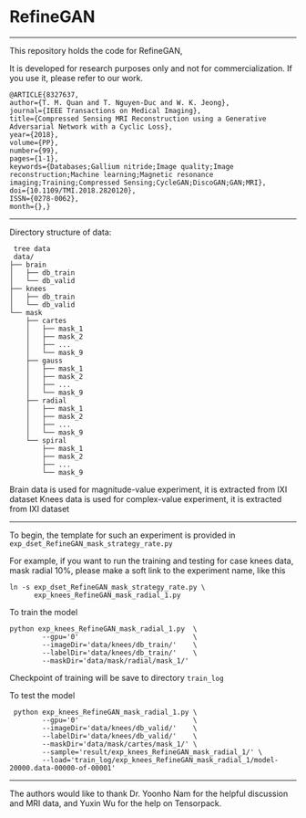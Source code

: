 
# RefineGAN

----------
This repository holds the code for RefineGAN, 

It is developed for research purposes only and not for commercialization. 
If you use it, please refer to our work. 

    @ARTICLE{8327637, 
    author={T. M. Quan and T. Nguyen-Duc and W. K. Jeong}, 
    journal={IEEE Transactions on Medical Imaging}, 
    title={Compressed Sensing MRI Reconstruction using a Generative Adversarial Network with a Cyclic Loss}, 
    year={2018}, 
    volume={PP}, 
    number={99}, 
    pages={1-1}, 
    keywords={Databases;Gallium nitride;Image quality;Image reconstruction;Machine learning;Magnetic resonance imaging;Training;Compressed Sensing;CycleGAN;DiscoGAN;GAN;MRI}, 
    doi={10.1109/TMI.2018.2820120}, 
    ISSN={0278-0062}, 
    month={},}
----------
Directory structure of data:

     tree data
     data/
    ├── brain
    │   ├── db_train
    │   └── db_valid
    ├── knees
    │   ├── db_train
    │   └── db_valid
    └── mask
        ├── cartes
        │   ├── mask_1
        │   ├── mask_2
        │   ├── ...
        │   └── mask_9
        ├── gauss
        │   ├── mask_1
        │   ├── mask_2
        │   ├── ...
        │   └── mask_9
        ├── radial
        │   ├── mask_1
        │   ├── mask_2
        │   ├── ...
        │   └── mask_9
        └── spiral
            ├── mask_1
            ├── mask_2
            ├── ...
            └── mask_9

    
    
Brain data is used for magnitude-value experiment, it is extracted from IXI dataset
Knees data is used for complex-value experiment, it is extracted from IXI dataset

----------


To begin, the template for such an experiment  is provided in `exp_dset_RefineGAN_mask_strategy_rate.py`

For example, if you want to run the training and testing for case knees data, mask radial 10%, please make a soft link to the experiment name, like this

    ln -s exp_dset_RefineGAN_mask_strategy_rate.py \
		  exp_knees_RefineGAN_mask_radial_1.py

To train the model

    python exp_knees_RefineGAN_mask_radial_1.py  \
		    --gpu='0'							 \
		    --imageDir='data/knees/db_train/'    \
		    --labelDir='data/knees/db_train/'    \
		    --maskDir='data/mask/radial/mask_1/' 
		    
Checkpoint of training will be save to directory `train_log`

To test the model

     python exp_knees_RefineGAN_mask_radial_1.py \
		    --gpu='0' 							 \
		    --imageDir='data/knees/db_valid/' 	 \
		    --labelDir='data/knees/db_valid/' 	 \
		    --maskDir='data/mask/cartes/mask_1/' \
		    --sample='result/exp_knees_RefineGAN_mask_radial_1/' \
		    --load='train_log/exp_knees_RefineGAN_mask_radial_1/model-20000.data-00000-of-00001'   


----------
The authors would like to thank Dr. Yoonho Nam for the helpful discussion and MRI data, and Yuxin Wu for the help on Tensorpack.


